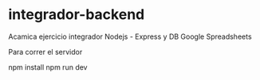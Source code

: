 # integrador-backend
Acamica ejercicio integrador Nodejs - Express y DB Google Spreadsheets


Para correr el servidor

npm install 
npm run dev

